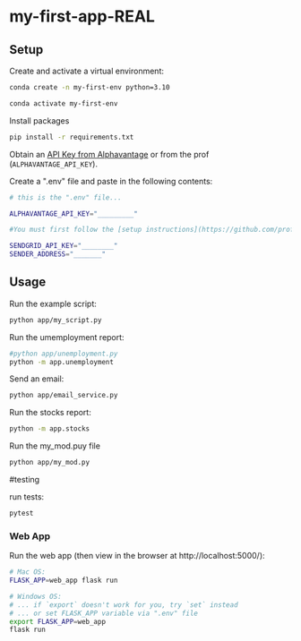 # my-first-app-REAL


## Setup

Create and activate a virtual environment: 

```sh
conda create -n my-first-env python=3.10

conda activate my-first-env
```

Install packages

```sh
pip install -r requirements.txt
```

Obtain an [API Key from Alphavantage](https://www.alphavantage.co/support/#api-key) or from the prof (`ALPHAVANTAGE_API_KEY`).

Create a ".env" file and paste in the following contents:

```sh
# this is the ".env" file...

ALPHAVANTAGE_API_KEY="_________"

#You must first follow the [setup instructions](https://github.com/prof-rossetti/intro-to-python/blob/main/notes/python/packages/sendgrid.md) to create an account, verify your account, setup a single sender, and obtain an API Key.

SENDGRID_API_KEY="________"
SENDER_ADDRESS="_______"
```
 
## Usage

Run the example script:

```sh
python app/my_script.py
```

Run the umemployment report:

```sh
#python app/unemployment.py
python -m app.unemployment
```

Send an email:
```sh
python app/email_service.py
```

Run the stocks report:

```sh
python -m app.stocks
```

Run the my_mod.puy file
```sh
python app/my_mod.py
```

#testing

run tests:

```sh
pytest
```

### Web App

Run the web app (then view in the browser at http://localhost:5000/):

```sh
# Mac OS:
FLASK_APP=web_app flask run

# Windows OS:
# ... if `export` doesn't work for you, try `set` instead
# ... or set FLASK_APP variable via ".env" file
export FLASK_APP=web_app
flask run
```